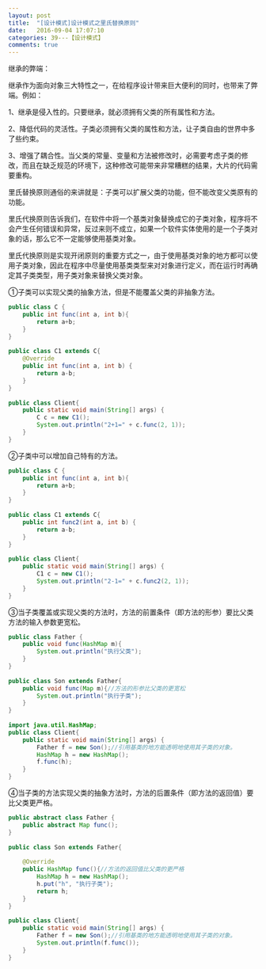 ```yaml
---
layout: post
title:  "[设计模式]设计模式之里氏替换原则"
date:   2016-09-04 17:07:10
categories: 39---【设计模式】
comments: true
---
```


继承的弊端：

继承作为面向对象三大特性之一，在给程序设计带来巨大便利的同时，也带来了弊端。例如：

1、继承是侵入性的。只要继承，就必须拥有父类的所有属性和方法。

2、降低代码的灵活性。子类必须拥有父类的属性和方法，让子类自由的世界中多了些约束。

3、增强了耦合性。当父类的常量、变量和方法被修改时，必需要考虑子类的修改，而且在缺乏规范的环境下，这种修改可能带来非常糟糕的结果，大片的代码需要重构。

里氏替换原则通俗的来讲就是：子类可以扩展父类的功能，但不能改变父类原有的功能。

里氏代换原则告诉我们，在软件中将一个基类对象替换成它的子类对象，程序将不会产生任何错误和异常，反过来则不成立，如果一个软件实体使用的是一个子类对象的话，那么它不一定能够使用基类对象。

里氏代换原则是实现开闭原则的重要方式之一，由于使用基类对象的地方都可以使用子类对象，因此在程序中尽量使用基类类型来对对象进行定义，而在运行时再确定其子类类型，用子类对象来替换父类对象。

①子类可以实现父类的抽象方法，但是不能覆盖父类的非抽象方法。
```java
public class C {  
    public int func(int a, int b){  
        return a+b;  
    }  
}  
   
public class C1 extends C{  
    @Override  
    public int func(int a, int b) {  
        return a-b;  
    }  
}  
   
public class Client{  
    public static void main(String[] args) {  
        C c = new C1();  
        System.out.println("2+1=" + c.func(2, 1));  
    }  
}  
```

②子类中可以增加自己特有的方法。
```java
public class C {  
    public int func(int a, int b){  
        return a+b;  
    }  
}  
   
public class C1 extends C{  
    public int func2(int a, int b) {  
        return a-b;  
    }  
}  
   
public class Client{  
    public static void main(String[] args) {  
        C1 c = new C1();  
        System.out.println("2-1=" + c.func2(2, 1));  
    }  
}  
```

③当子类覆盖或实现父类的方法时，方法的前置条件（即方法的形参）要比父类方法的输入参数更宽松。
```java
public class Father {  
    public void func(HashMap m){  
        System.out.println("执行父类");  
    }  
}  
   
public class Son extends Father{  
    public void func(Map m){//方法的形参比父类的更宽松  
        System.out.println("执行子类");  
    }  
}  
   
import java.util.HashMap;  
public class Client{  
    public static void main(String[] args) {  
        Father f = new Son();//引用基类的地方能透明地使用其子类的对象。  
        HashMap h = new HashMap();  
        f.func(h);  
    }  
}  
```

④当子类的方法实现父类的抽象方法时，方法的后置条件（即方法的返回值）要比父类更严格。
```java
public abstract class Father {  
    public abstract Map func();  
}  
   
public class Son extends Father{  
       
    @Override  
    public HashMap func(){//方法的返回值比父类的更严格  
        HashMap h = new HashMap();  
        h.put("h", "执行子类");  
        return h;  
    }  
}  
   
public class Client{  
    public static void main(String[] args) {  
        Father f = new Son();//引用基类的地方能透明地使用其子类的对象。  
        System.out.println(f.func());  
    }  
}  
```

